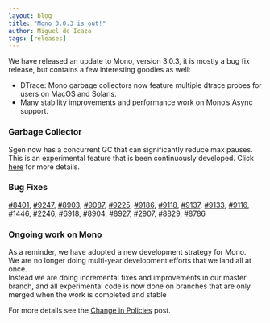 ```yaml
---
layout: blog
title: "Mono 3.0.3 is out!"
author: Miguel de Icaza
tags: [releases]
---
```


We have released an update to Mono, version 3.0.3, it is mostly a bug fix release, but contains a few interesting goodies as well:

* DTrace: Mono garbage collectors now feature multiple dtrace probes for users on MacOS and Solaris.
* Many stability improvements and performance work on Mono’s Async support.

### Garbage Collector ###

Sgen now has a concurrent GC that can significantly reduce max pauses. This is an experimental feature that is been continuously developed. Click [here](http://schani.wordpress.com/2012/12/21/sgen-concurrent-mark) for more details.

### Bug Fixes ###

[#8401](https://bugzilla.xamarin.com/show_bug.cgi?id=8401), [#9247](https://bugzilla.xamarin.com/show_bug.cgi?id=9247), [#8903](https://bugzilla.xamarin.com/show_bug.cgi?id=8903), [#9087](https://bugzilla.xamarin.com/show_bug.cgi?id=9087), [#9225](https://bugzilla.xamarin.com/show_bug.cgi?id=9225), [#9186](https://bugzilla.xamarin.com/show_bug.cgi?id=9186), [#9118](https://bugzilla.xamarin.com/show_bug.cgi?id=9118), [#9137](https://bugzilla.xamarin.com/show_bug.cgi?id=9137), [#9133](https://bugzilla.xamarin.com/show_bug.cgi?id=9133), [#9116](https://bugzilla.xamarin.com/show_bug.cgi?id=9116), [#1446](https://bugzilla.xamarin.com/show_bug.cgi?id=1446), [#2246](https://bugzilla.xamarin.com/show_bug.cgi?id=2246), [#6918](https://bugzilla.xamarin.com/show_bug.cgi?id=6918), [#8904](https://bugzilla.xamarin.com/show_bug.cgi?id=8904), [#8927](https://bugzilla.xamarin.com/show_bug.cgi?id=8927), [#2907](https://bugzilla.xamarin.com/show_bug.cgi?id=2907), [#8829](https://bugzilla.xamarin.com/show_bug.cgi?id=8829), [#8786](https://bugzilla.xamarin.com/show_bug.cgi?id=8786)

### Ongoing work on Mono ###

As a reminder, we have adopted a new development strategy for Mono.<br/>
We are no longer doing multi-year development efforts that we land all at once.<br/>
Instead we are doing incremental fixes and improvements in our master branch, and all experimental code is now done on branches that are only merged when the work is completed and stable

For more details see the [Change in Policies](http://tirania.org/blog/archive/2011/Oct-14.html) post.
